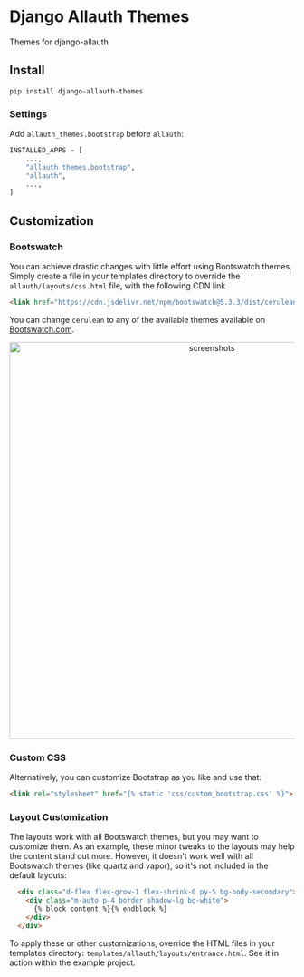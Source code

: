 # Django Allauth Themes

Themes for django-allauth

## Install

```shell
pip install django-allauth-themes
```

### Settings

Add `allauth_themes.bootstrap` before `allauth`:

```python
INSTALLED_APPS = [
    ...,
    "allauth_themes.bootstrap",
    "allauth",
    ...,
]
```

## Customization

### Bootswatch

You can achieve drastic changes with little effort using Bootswatch themes. Simply create a file in your templates directory to override the `allauth/layouts/css.html` file, with the following CDN link

```html
<link href="https://cdn.jsdelivr.net/npm/bootswatch@5.3.3/dist/cerulean/bootstrap.min.css" rel="stylesheet">
```

You can change `cerulean` to any of the available themes available on [Bootswatch.com](https://bootswatch.com/).

<div style="text-align: center">
    <img src="https://i.imgur.com/dno436U.png" alt="screenshots" width="700">
</div>

### Custom CSS

Alternatively, you can customize Bootstrap as you like and use that:

```html
<link rel="stylesheet" href="{% static 'css/custom_bootstrap.css' %}">
```

### Layout Customization

The layouts work with all Bootswatch themes, but you may want to customize them. As an example, these minor tweaks to the layouts may help the content stand out more. However, it doesn't work well with all Bootswatch themes (like quartz and vapor), so it's not included in the default layouts:

```html
  <div class="d-flex flex-grow-1 flex-shrink-0 py-5 bg-body-secondary">
    <div class="m-auto p-4 border shadow-lg bg-white">
      {% block content %}{% endblock %}
    </div>
  </div>
```

To apply these or other customizations, override the HTML files in your templates directory: `templates/allauth/layouts/entrance.html`. See it in action within the example project.

